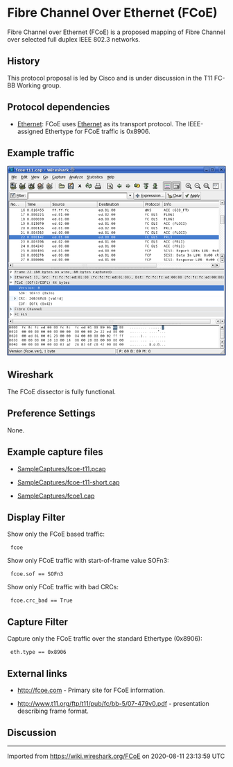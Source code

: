 # Fibre Channel Over Ethernet (FCoE)

Fibre Channel over Ethernet (FCoE) is a proposed mapping of Fibre Channel over selected full duplex IEEE 802.3 networks.

## History

This protocol proposal is led by Cisco and is under discussion in the T11 FC-BB Working group.

## Protocol dependencies

  - [Ethernet](/Ethernet): FCoE uses [Ethernet](/Ethernet) as its transport protocol. The IEEE-assigned Ethertype for FCoE traffic is 0x8906.

## Example traffic

![fcoe-t11.png](uploads/__moin_import__/attachments/FCoE/fcoe-t11.png "fcoe-t11.png")

## Wireshark

The FCoE dissector is fully functional.

## Preference Settings

None.

## Example capture files

  - [SampleCaptures/fcoe-t11.pcap](uploads/__moin_import__/attachments/SampleCaptures/fcoe-t11.pcap)

  - [SampleCaptures/fcoe-t11-short.cap](uploads/__moin_import__/attachments/SampleCaptures/fcoe-t11-short.cap)

  - [SampleCaptures/fcoe1.cap](uploads/__moin_import__/attachments/SampleCaptures/fcoe1.cap)

## Display Filter

Show only the FCoE based traffic:

``` 
 fcoe 
```

Show only FCoE traffic with start-of-frame value SOFn3:

``` 
 fcoe.sof == SOFn3 
```

Show only FCoE traffic with bad CRCs:

``` 
 fcoe.crc_bad == True 
```

## Capture Filter

Capture only the FCoE traffic over the standard Ethertype (0x8906):

``` 
 eth.type == 0x8906 
```

## External links

  - <http://fcoe.com> - Primary site for FCoE information.

  - <http://www.t11.org/ftp/t11/pub/fc/bb-5/07-479v0.pdf> - presentation describing frame format.

## Discussion

---

Imported from https://wiki.wireshark.org/FCoE on 2020-08-11 23:13:59 UTC
